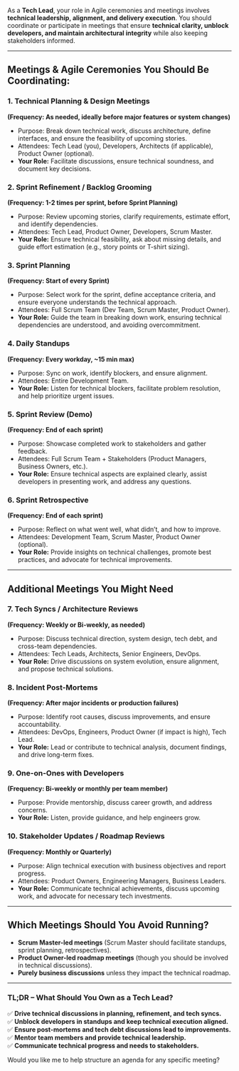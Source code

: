 As a **Tech Lead**, your role in Agile ceremonies and meetings involves **technical leadership, alignment, and delivery execution**. You should coordinate or participate in meetings that ensure **technical clarity, unblock developers, and maintain architectural integrity** while also keeping stakeholders informed.

---

## **Meetings & Agile Ceremonies You Should Be Coordinating:**
### **1. Technical Planning & Design Meetings**
   **(Frequency: As needed, ideally before major features or system changes)**  
   - Purpose: Break down technical work, discuss architecture, define interfaces, and ensure the feasibility of upcoming stories.  
   - Attendees: Tech Lead (you), Developers, Architects (if applicable), Product Owner (optional).  
   - **Your Role:** Facilitate discussions, ensure technical soundness, and document key decisions.

### **2. Sprint Refinement / Backlog Grooming**
   **(Frequency: 1-2 times per sprint, before Sprint Planning)**  
   - Purpose: Review upcoming stories, clarify requirements, estimate effort, and identify dependencies.  
   - Attendees: Tech Lead, Product Owner, Developers, Scrum Master.  
   - **Your Role:** Ensure technical feasibility, ask about missing details, and guide effort estimation (e.g., story points or T-shirt sizing).

### **3. Sprint Planning**
   **(Frequency: Start of every Sprint)**  
   - Purpose: Select work for the sprint, define acceptance criteria, and ensure everyone understands the technical approach.  
   - Attendees: Full Scrum Team (Dev Team, Scrum Master, Product Owner).  
   - **Your Role:** Guide the team in breaking down work, ensuring technical dependencies are understood, and avoiding overcommitment.

### **4. Daily Standups**
   **(Frequency: Every workday, ~15 min max)**  
   - Purpose: Sync on work, identify blockers, and ensure alignment.  
   - Attendees: Entire Development Team.  
   - **Your Role:** Listen for technical blockers, facilitate problem resolution, and help prioritize urgent issues.

### **5. Sprint Review (Demo)**
   **(Frequency: End of each sprint)**  
   - Purpose: Showcase completed work to stakeholders and gather feedback.  
   - Attendees: Full Scrum Team + Stakeholders (Product Managers, Business Owners, etc.).  
   - **Your Role:** Ensure technical aspects are explained clearly, assist developers in presenting work, and address any questions.

### **6. Sprint Retrospective**
   **(Frequency: End of each sprint)**  
   - Purpose: Reflect on what went well, what didn’t, and how to improve.  
   - Attendees: Development Team, Scrum Master, Product Owner (optional).  
   - **Your Role:** Provide insights on technical challenges, promote best practices, and advocate for technical improvements.

---

## **Additional Meetings You Might Need**
### **7. Tech Syncs / Architecture Reviews**
   **(Frequency: Weekly or Bi-weekly, as needed)**  
   - Purpose: Discuss technical direction, system design, tech debt, and cross-team dependencies.  
   - Attendees: Tech Leads, Architects, Senior Engineers, DevOps.  
   - **Your Role:** Drive discussions on system evolution, ensure alignment, and propose technical solutions.

### **8. Incident Post-Mortems**
   **(Frequency: After major incidents or production failures)**  
   - Purpose: Identify root causes, discuss improvements, and ensure accountability.  
   - Attendees: DevOps, Engineers, Product Owner (if impact is high), Tech Lead.  
   - **Your Role:** Lead or contribute to technical analysis, document findings, and drive long-term fixes.

### **9. One-on-Ones with Developers**
   **(Frequency: Bi-weekly or monthly per team member)**  
   - Purpose: Provide mentorship, discuss career growth, and address concerns.  
   - **Your Role:** Listen, provide guidance, and help engineers grow.

### **10. Stakeholder Updates / Roadmap Reviews**
   **(Frequency: Monthly or Quarterly)**  
   - Purpose: Align technical execution with business objectives and report progress.  
   - Attendees: Product Owners, Engineering Managers, Business Leaders.  
   - **Your Role:** Communicate technical achievements, discuss upcoming work, and advocate for necessary tech investments.

---

## **Which Meetings Should You Avoid Running?**
- **Scrum Master-led meetings** (Scrum Master should facilitate standups, sprint planning, retrospectives).  
- **Product Owner-led roadmap meetings** (though you should be involved in technical discussions).  
- **Purely business discussions** unless they impact the technical roadmap.

---

### **TL;DR – What Should You Own as a Tech Lead?**
✅ **Drive technical discussions in planning, refinement, and tech syncs.**  
✅ **Unblock developers in standups and keep technical execution aligned.**  
✅ **Ensure post-mortems and tech debt discussions lead to improvements.**  
✅ **Mentor team members and provide technical leadership.**  
✅ **Communicate technical progress and needs to stakeholders.**  

Would you like me to help structure an agenda for any specific meeting?